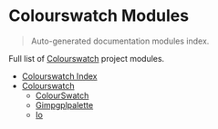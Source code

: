 # Colourswatch Modules

> Auto-generated documentation modules index.

Full list of [Colourswatch](README.md#colourswatch-index) project modules.

- [Colourswatch Index](README.md#colourswatch-index)
- [Colourswatch](colourswatch/index.md#colourswatch)
    - [ColourSwatch](colourswatch/colourswatch.md#colourswatch)
    - [Gimpgplpalette](colourswatch/GimpGplPalette.md#gimpgplpalette)
    - [Io](colourswatch/io.md#io)

